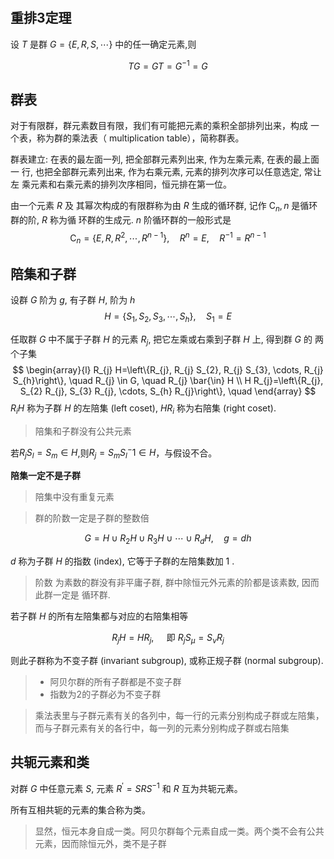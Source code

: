 #

## 重排3定理

设 $T$ 是群 $G=\{E, R, S, \cdots\}$ 中的任一确定元素,则

$$
T G=G T=G^{-1}=G
$$

## 群表

对于有限群，群元素数目有限，我们有可能把元素的乘积全部排列出来，构成
一个表，称为群的乘法表（ multiplication table），简称群表。

群表建立: 在表的最左面一列, 把全部群元素列出来, 作为左乘元素, 在表的最上面一 行,
也把全部群元素列出来, 作为右乘元素, 元素的排列次序可以任意选定, 常让左
乘元素和右乘元素的排列次序相同，恒元排在第一位。

由一个元素 $R$ 及 其幂次构成的有限群称为由 $R$ 生成的循环群, 记作 $\mathrm{C}_{n}, n$ 是循环群的阶, $R$ 称为循 环群的生成元. $n$ 阶循环群的一般形式是
$$
\mathrm{C}_{n}=\left\{E, R, R^{2}, \cdots, R^{n-1}\right\}, \quad R^{n}=E, \quad R^{-1}=R^{n-1}
$$

## 陪集和子群

设群 $G$ 阶为 $g$, 有子群 $H$, 阶为 $h$
$$
H=\left\{S_{1}, S_{2}, S_{3}, \cdots, S_{h}\right\}, \quad S_{1}=E
$$

任取群 $G$ 中不属于子群 $H$ 的元素 $R_{j}$, 把它左乘或右乘到子群 $H$ 上, 得到群 $G$ 的 两个子集
$$
\begin{array}{l}
R_{j} H=\left\{R_{j}, R_{j} S_{2}, R_{j} S_{3}, \cdots, R_{j} S_{h}\right\}, \quad R_{j} \in G, \quad R_{j} \bar{\in} H \\
H R_{j}=\left\{R_{j}, S_{2} R_{j}, S_{3} R_{j}, \cdots, S_{h} R_{j}\right\}, \quad
\end{array}
$$
$R_{i} H$ 称为子群 $H$ 的左陪集 (left coset), $H R_{i}$ 称为右陪集 (right coset).

> 陪集和子群没有公共元素

若$R_jS_l = S_m \in H$,则$R_j=S_mS_l^-1 \in H$，与假设不合。

**陪集一定不是子群**

> 陪集中没有重复元素

> 群的阶数一定是子群的整数倍

$$
G=H \cup R_{2} H \cup R_{3} H \cup \cdots \cup R_{d} H, \quad g=d h
$$

$d$ 称为子群 $H$ 的指数 (index), 它等于子群的左陪集数加 1 . 
> 阶数 为素数的群没有非平庸子群, 群中除恒元外元素的阶都是该素数, 因而此群一定是 循环群.

若子群 $H$ 的所有左陪集都与对应的右陪集相等

$$
R_{j} H=H R_{j}, \quad \text { 即 } R_{j} S_{\mu}=S_{\nu} R_{j}
$$

则此子群称为不变子群 (invariant subgroup), 或称正规子群 (normal subgroup).

> * 阿贝尔群的所有子群都是不变子群
> * 指数为2的子群必为不变子群

> 乘法表里与子群元素有关的各列中，每一行的元素分别构成子群或左陪集，
> 而与子群元素有关的各行中，每一列的元素分别构成子群或右陪集

## 共轭元素和类

对群 $G$ 中任意元素 $S$, 元素 $R^{\prime}=S R S^{-1}$ 和 $R$ 互为共轭元素。

所有互相共轭的元素的集合称为类。

>显然，恒元本身自成一类。阿贝尔群每个元素自成一类。两个类不会有公共元素，因而除恒元外，类不是子群